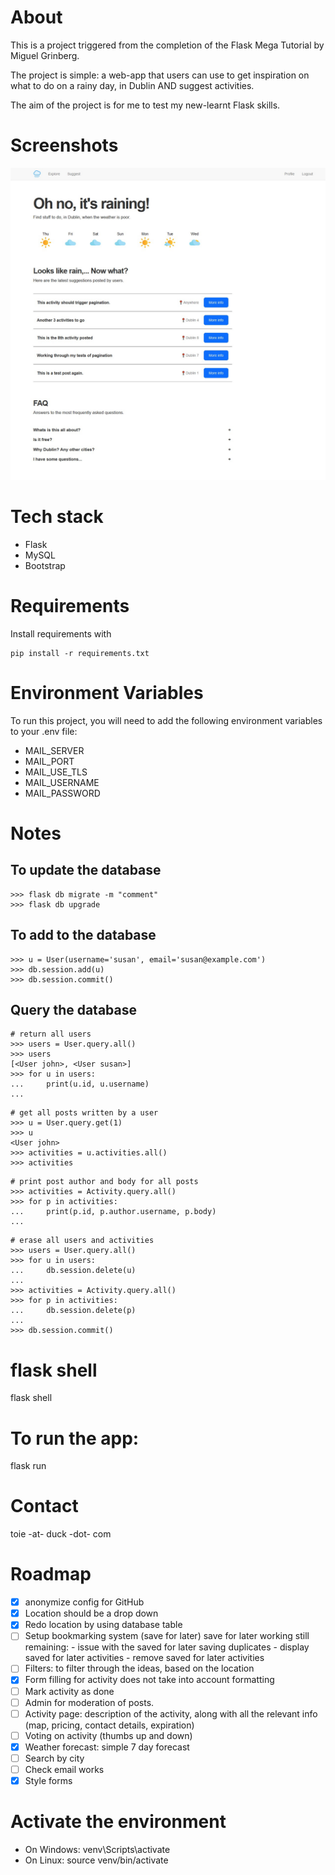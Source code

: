 # About 
This is a project triggered from the completion of the Flask Mega Tutorial by Miguel Grinberg. 

The project is simple: a web-app that users can use to get inspiration on what to do on a rainy day, in Dublin AND suggest activities. 

The aim of the project is for me to test my new-learnt Flask skills. 

# Screenshots
![index page](app/static/index.jpg)

# Tech stack
- Flask
- MySQL
- Bootstrap

# Requirements
Install requirements with 
```
pip install -r requirements.txt
```

# Environment Variables
To run this project, you will need to add the following environment variables to your .env file:

- MAIL_SERVER
- MAIL_PORT
- MAIL_USE_TLS
- MAIL_USERNAME
- MAIL_PASSWORD

# Notes
## To update the database
```
>>> flask db migrate -m "comment"
>>> flask db upgrade
```

## To add to the database
```
>>> u = User(username='susan', email='susan@example.com')
>>> db.session.add(u)
>>> db.session.commit()
```

## Query the database
```
# return all users
>>> users = User.query.all()
>>> users
[<User john>, <User susan>]
>>> for u in users:
...     print(u.id, u.username)
...
```

```
# get all posts written by a user
>>> u = User.query.get(1)
>>> u
<User john>
>>> activities = u.activities.all()
>>> activities
```

``` 
# print post author and body for all posts
>>> activities = Activity.query.all()
>>> for p in activities:
...     print(p.id, p.author.username, p.body)
...
```

```
# erase all users and activities
>>> users = User.query.all()
>>> for u in users:
...     db.session.delete(u)
...
>>> activities = Activity.query.all()
>>> for p in activities:
...     db.session.delete(p)
...
>>> db.session.commit()
```

# flask shell
flask shell

# To run the app:
flask run 

# Contact 
toie -at- duck -dot- com


# Roadmap
- [x] anonymize config for GitHub
- [x] Location should be a drop down 
- [x] Redo location by using database table
- [ ] Setup bookmarking system (save for later)
        save for later working 
        still remaining:
                - issue with the saved for later saving duplicates
                - display saved for later activities
                - remove saved for later activities
- [ ] Filters: to filter through the ideas, based on the location
- [x] Form filling for activity does not take into account formatting  
- [ ] Mark activity as done
- [ ] Admin for moderation of posts. 
- [ ] Activity page: description of the activity, along with all the relevant info (map, pricing, contact details, expiration)
- [ ] Voting on activity (thumbs up and down)
- [x] Weather forecast: simple 7 day forecast
- [ ] Search by city
- [ ] Check email works 
- [x] Style forms 

# Activate the environment
- On Windows: venv\Scripts\activate
- On Linux: source venv/bin/activate



